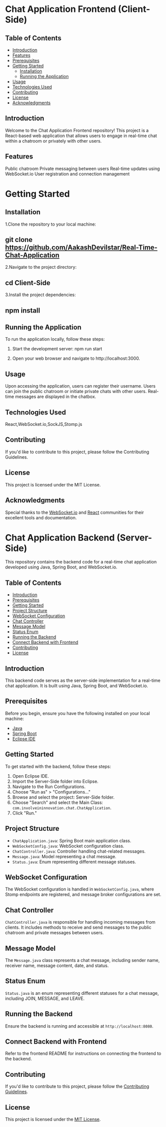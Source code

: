 # Chat Application Frontend (Client-Side)
## Table of Contents
- [Introduction](#introduction)
- [Features](#features)
- [Prerequisites](#prerequisites)
- [Getting Started](#getting-started)
  - [Installation](#installation)
  - [Running the Application](#running-the-application)
- [Usage](#usage)
- [Technologies Used](#technologies-used)
- [Contributing](#contributing)
- [License](#license)
- [Acknowledgments](#acknowledgments)

## Introduction
Welcome to the Chat Application Frontend repository! This project is a React-based web application that allows users to engage in real-time chat within a chatroom or privately with other users.

## Features
Public chatroom
Private messaging between users
Real-time updates using WebSocket.io
User registration and connection management

# Getting Started
## Installation
1.Clone the repository to your local machine:
## git clone https://github.com/AakashDevilstar/Real-Time-Chat-Application

2.Navigate to the project directory:
## cd Client-Side

3.Install the project dependencies:
## npm install

## Running the Application
To run the application locally, follow these steps:

1. Start the development server: npm run start

2. Open your web browser and navigate to http://localhost:3000.

## Usage
Upon accessing the application, users can register their username.
Users can join the public chatroom or initiate private chats with other users.
Real-time messages are displayed in the chatbox.


## Technologies Used
React,WebSocket.io,SockJS,Stomp.js

## Contributing
If you'd like to contribute to this project, please follow the Contributing Guidelines.

## License
This project is licensed under the MIT License.

## Acknowledgments
Special thanks to the [WebSocket.io](https://socket.io/) and [React](https://react.dev/) communities for their excellent tools and documentation.


# Chat Application Backend (Server-Side)
This repository contains the backend code for a real-time chat application developed using Java, Spring Boot, and WebSocket.io.

## Table of Contents

- [Introduction](#introduction)
- [Prerequisites](#prerequisites)
- [Getting Started](#getting-started)
- [Project Structure](#project-structure)
- [WebSocket Configuration](#websocket-configuration)
- [Chat Controller](#chat-controller)
- [Message Model](#message-model)
- [Status Enum](#status-enum)
- [Running the Backend](#running-the-backend)
- [Connect Backend with Frontend](#connect-backend-with-frontend)
- [Contributing](#contributing)
- [License](#license)

## Introduction

This backend code serves as the server-side implementation for a real-time chat application. It is built using Java, Spring Boot, and WebSocket.io.

## Prerequisites

Before you begin, ensure you have the following installed on your local machine:

- [Java](https://www.oracle.com/java/technologies/javase-downloads.html)
- [Spring Boot](https://spring.io/projects/spring-boot)
- [Eclipse IDE](https://www.eclipse.org/downloads/)

## Getting Started

To get started with the backend, follow these steps:

1. Open Eclipse IDE.
2. Import the Server-Side folder into Eclipse.
3. Navigate to the Run Configurations.
4. Choose "Run as" > "Configurations..."
5. Browse and select the project: Server-Side folder.
6. Choose "Search" and select the Main Class: `com.involveininnovation.chat.ChatApplication`.
7. Click "Run."

## Project Structure

- `ChatApplication.java`: Spring Boot main application class.
- `WebSocketConfig.java`: WebSocket configuration class.
- `ChatController.java`: Controller handling chat-related messages.
- `Message.java`: Model representing a chat message.
- `Status.java`: Enum representing different message statuses.

## WebSocket Configuration

The WebSocket configuration is handled in `WebSocketConfig.java`, where Stomp endpoints are registered, and message broker configurations are set.

## Chat Controller

`ChatController.java` is responsible for handling incoming messages from clients. It includes methods to receive and send messages to the public chatroom and private messages between users.

## Message Model

The `Message.java` class represents a chat message, including sender name, receiver name, message content, date, and status.

## Status Enum

`Status.java` is an enum representing different statuses for a chat message, including JOIN, MESSAGE, and LEAVE.

## Running the Backend

Ensure the backend is running and accessible at `http://localhost:8080`.

## Connect Backend with Frontend

Refer to the frontend README for instructions on connecting the frontend to the backend.

## Contributing

If you'd like to contribute to this project, please follow the [Contributing Guidelines](CONTRIBUTING.md).

## License

This project is licensed under the [MIT License](LICENSE).
